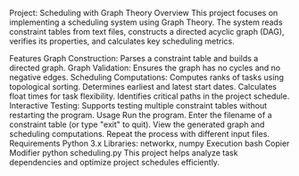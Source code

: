 Project: Scheduling with Graph Theory
Overview
This project focuses on implementing a scheduling system using Graph Theory. The system reads constraint tables from text files, constructs a directed acyclic graph (DAG), verifies its properties, and calculates key scheduling metrics.

Features
Graph Construction: Parses a constraint table and builds a directed graph.
Graph Validation: Ensures the graph has no cycles and no negative edges.
Scheduling Computations:
Computes ranks of tasks using topological sorting.
Determines earliest and latest start dates.
Calculates float times for task flexibility.
Identifies critical paths in the project schedule.
Interactive Testing: Supports testing multiple constraint tables without restarting the program.
Usage
Run the program.
Enter the filename of a constraint table (or type "exit" to quit).
View the generated graph and scheduling computations.
Repeat the process with different input files.
Requirements
Python 3.x
Libraries: networkx, numpy
Execution
bash
Copier
Modifier
python scheduling.py
This project helps analyze task dependencies and optimize project schedules efficiently.
